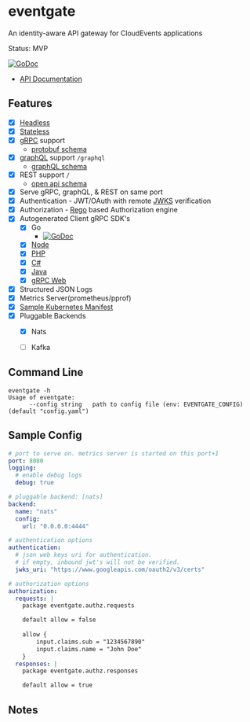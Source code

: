 # eventgate

An identity-aware API gateway for CloudEvents applications

Status: MVP

[![GoDoc](https://godoc.org/github.com/autom8ter/eventgate?status.svg)](https://godoc.org/github.com/autom8ter/eventgate/cep-client-go)

- [API Documentation](https://autom8ter.github.io/eventgate/)
                                        
## Features
- [x] [Headless](https://en.wikipedia.org/wiki/Headless_software)
- [x] [Stateless](https://nordicapis.com/defining-stateful-vs-stateless-web-services/)
- [x] [gRPC](https://grpc.io/) support
    - [protobuf schema](schema.proto)
- [x] [graphQL](https://graphql.org/) support `/graphql`
    - [graphQL schema](schema.graphql)
- [x] REST support `/`
    - [open api schema](schema.swagger.json)
- [x] Serve gRPC, graphQL, & REST on same port
- [x] Authentication - JWT/OAuth with remote [JWKS](https://auth0.com/docs/tokens/json-web-tokens/json-web-key-sets) verification
- [x] Authorization - [Rego](https://www.openpolicyagent.org/docs/latest/policy-language/) based Authorization engine
- [x] Autogenerated Client gRPC SDK's
    - [x] Go
        - [![GoDoc](https://godoc.org/github.com/autom8ter/eventgate?status.svg)](https://godoc.org/github.com/autom8ter/eventgate/cep-client-go)
    - [x] [Node](./gen/grpc/node)
    - [x] [PHP](./gen/grpc/php)
    - [x] [C#](./gen/grpc/csharp)
    - [x] [Java](./gen/grpc/java)
    - [x] [gRPC Web](./gen/grpc/web)
- [x] Structured JSON Logs
- [x] Metrics Server(prometheus/pprof)
- [x] [Sample Kubernetes Manifest](k8s.yaml)
- [x] Pluggable Backends
    - [x] Nats
    - [ ] Kafka
    

## Command Line

```
eventgate -h
Usage of eventgate:
      --config string   path to config file (env: EVENTGATE_CONFIG) (default "config.yaml")
```

## Sample Config

```yaml
# port to serve on. metrics server is started on this port+1
port: 8080
logging:
  # enable debug logs
  debug: true

# pluggable backend: [nats]
backend:
  name: "nats"
  config:
    url: "0.0.0.0:4444"

# authentication options
authentication:
  # json web keys uri for authentication.
  # if empty, inbound jwt's will not be verified.
  jwks_uri: "https://www.googleapis.com/oauth2/v3/certs"

# authorization options
authorization:
  requests: |
    package eventgate.authz.requests

    default allow = false
    
    allow {
        input.claims.sub = "1234567890"
        input.claims.name = "John Doe"
    }
  responses: |
    package eventgate.authz.responses

    default allow = true


```

## Notes
